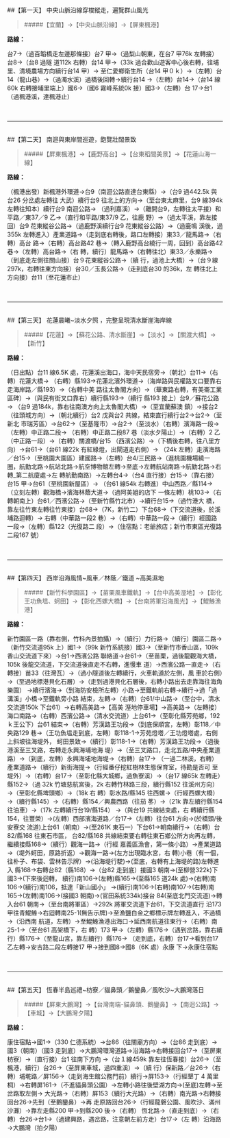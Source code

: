 ##【第一天】 中央山脈沿線穿梭縱走，遍覽群山風光

>#####【宜蘭】→【中央山脈沿線】→【屏東楓港】

**路線：**

台7→（過百韜橋走左邊那條接）台7 甲→（過梨山朝東，在台7 甲76k 左轉接）台8→（台8 過隧
道112k 右轉）台14 甲→（33k 過合歡山遊客中心後右轉，往埔里、清境農場方向續行台14 甲）→
至仁愛鄉衛生所（台14 甲０ｋ）→（左轉）台14（龍山巷）→（過濁水溪）過橋後回轉→續行台14
→（左轉）台14→（台14 線60k 右轉接埔里端上）國6→（國6 霧峰系統0k 接）國3→（左轉）台
17→台1（過楓港溪，達楓港止）
</br>
</br>
</br>


***


</br>
##【第二天】 南迴與東岸間巡遊，飽覽壯闊景致

>#####【屏東楓港】→【鹿野高台】→【台東稻間美景】→【花蓮山海一線】

**路線：**

（楓港出發）新楓港外環道→台9（南迴公路直達台東縣）→（台9 過442.5k 與台26 分岔處左轉往
大武）續行台9 往北上的方向→（至台東太麻里，台9 線394k 左轉往知本）續行台9 南迴公路→
（過利嘉溪）→（離開台9，左轉往太平接）和平路／東37／9 乙→（直行和平路/東37/9 乙，往鹿
野）→（過太平溪，靠左接回）台9 花東縱谷公路→（過鹿野溪續行台9 花東縱谷公路）→（過鹿鳴
溪後，過355k 左轉進入）產業道路→（走到底右轉後，路口左轉接）東33／龍馬路→（右轉）高台
路→（右轉）高台路42 巷→（轉入鹿野高台繞行一周，回到）高台路42 巷→（左轉）高台路→（右
轉，續行）龍馬路→（右轉往北）東33／永樂路→（到底走左側往關山接）台９花東縱谷公路→（續
行，過池上大橋）→（台９線297k，右轉往東方向接）台30／玉長公路→（走到底台30 的36k，左
轉往北上方向接）台11（至花蓮市止）
</br>
</br>
</br>


***


</br>
##【第三天】 花蓮晨曦~淡水夕照 ，完整呈現清水斷崖海岸線

>#####【花蓮】→【蘇花公路、清水斷崖】→【淡水】→【關渡大橋】→【新竹】

**路線：**

（日出點）台11 線6.5K 處，花蓮溪出海口，海中天民宿旁→（朝北）台11→（右轉）花蓮大橋→
（右轉）縣193→花蓮北濱外環道→（海岸路與民權路叉口要靠右走海岸路／縣193）→（右轉中美
路往太魯閣方向）→（華東路右轉，有美崙工業區碑）→（與民有街叉口靠右）續行縣193→（續行
縣193 接上）台9／蘇花公路→ （台9 過184k，靠右往南澳方向上太魯閣大橋）→（至宜蘭蘇澳
鎮）→接台2（往頭城方向）→（朝北續行）台2 戊與台2 共線，結束直行續行台2→台2→（至新北
市瑞芳區）→台62→（至基隆市）→台2→（至淡水）（右轉）濱海路一段→（左轉）中正路二段→
（右轉）中正路二段87 巷（淡水夕陽止）→（右轉）2 乙（中正路一段）→（右轉）關渡橋/台15
（西濱公路）→（下橋後右轉，往八里方向）→台61→（台61 線22k 有紅綠燈，出閘道走右側）→
（24k 左轉）走濱海路／台15→（至桃園大園區）建國路→（左轉）台4/三民路→（進桃園機場繞一
圈，航勤北路→航站北路→航空博物館左轉→至底→左轉航站南路→航勤北路→右轉_第二航廈處→左
轉航勤南路）→左轉台4→（台4 直行接）台15→（靠右接）台15 甲→台61（至桃園新屋區）→
（台61 線54k 右轉進）中山西路／縣114→（立刻左轉）觀海橋→濱海林蔭大道→（過阿美姐的店下
一條左轉）桃103→（右轉朝南上）台61／西濱公路→（至新竹縣竹北市）→續行台15→（過竹港大
橋，靠左往竹東左轉往竹東接）台68→（7K，新竹二）下台68→（下交流道後，於溪埔路迴轉）→
右轉（中華路一段2 巷）→（右轉）中華路一段→（續行）經國路一段→（左轉）縣122（光復路二
段）→（住宿點：老爺旅店；新竹市東區光復路二段167 號）
</br>
</br>
</br>


***


</br>
##【第四天】 西岸沿海風情~風車／林蔭／鐵道 ~高美濕地

>#####【新竹科學園區】→【苗栗風車鐵軌】→【台中高美溼地】→【彰化王功魚塭、蚵田】→【彰化西螺大橋】→【台南將軍沿海風光】→【鯤鯓漁港】

**路線：**

新竹園區一路（靠右側，竹科內景拍攝）→（續行）力行路→（續行）園區二路→（新竹交流道95k
上）國1→（99k 新竹系統接）國3→（至新竹市香山區，109k 香山交流道下來）→台1→西濱公路
聯絡道→台61→（至苗栗，過後龍觀海大橋，105k 後龍交流道，下交流道後直走不右轉，進慢車
道）→西濱公路一直走→（右轉接）苗33（往灣瓦）→（過小隧道後左轉續行，火車軌道於左側，風
車於右側）→（至過地標港貝化石層）→（走到過港貝化石層後，右轉小路出去走靠海往海角樂園）
→續行濱海→（到海防安檢所左轉）小路→至鐵軌前右轉→續行→過「過溝溪」小橋→至鐵軌旁小路
結束，左轉→（右轉）台61/中山路→（至台中，清水交流道150k 下台61）→右轉高美路→【高美
溼地停車場】→高美路→（左轉接）海口南路→（右轉）西濱公路→（清水交流道）上台61→（至彰化縣芳苑鄉，192ｋ王公下）台61 結束→（右轉）芳漢路王功段→（到底保順宮，左轉）彰118／中
央路129 巷→（王功魚塭走到底，左轉）彰118-1→芳苑燈塔／王功燈塔處，右側上斜坡往海堤外，
蚵田景致→（續行）彰118-1→（右轉）芳漢路王功段→（過後港溪至三叉路，右轉走永興海埔地海
堤）→（至三叉路口，走北五路/中央產業道路）→（到底，左轉）永興海埔地海堤→（右轉）台17→
（一過二林溪，右轉）產業道路→（續行）新街海提→（行經番仔挖紅樹林生態保育室，待勘是否可
至堤外）→（右轉）台17→（至彰化縣大城鄉，過魚寮溪）→（台17 線65k 左轉走）縣152→（過
32k 竹塘慈航宮後，2k 右轉竹林路三段，續行縣152 往溪州方向）→（至彰化縣埤頭鄉）→（18k 右
轉）彰水路/縣145 往西螺→（行經西螺大橋）→（續行縣145）→（右轉）縣154／興農西路（往茄
苳）→（21k 靠左續行縣154 往油車）→（17k 左轉續行台19/縣154） →（與台19 共線結束處，右
轉續行縣154，往豐榮）→(左轉）西部濱海道路／台17→（左轉）往台61 方向→(於橋頭/後安寮交
流道)上台61（朝南）→(至261K 東石一）下台61→朝南續行→（右轉）台82/縣168 往東石市區，
台82/縣168 共線結束要右轉往東石鄉公所方向再左轉，繼續接縣168→（續行）觀海一路→（行經
嘉義區漁會，第一條小路）→產業道路→（堤外蚵田，原路折返）→觀海一路→(左方出現臨水宮，右
轉)小巷（有一個，往朴子、布袋、雲林告示牌）→(沿海堤行駛)→(至底，右轉有上海堤的路)左轉進入
縣168→右轉台82（縣168）→（台82 走到底）接國3 朝南→(至柳營322k)下國3→(下來後迴轉，
續行)南106→(左轉)縣165→(至縣165 道24k 處)→(右轉)南106→(續行)南106，抵達「新山國小」
→(續行)南106→(右轉)南107→(右轉)南165→(左轉)南106→(接國3 朝南)→(官田系統334k)接台
84(至底北門交流道)→轉入台61 朝南→（至台南將軍區）→292k 將軍交流道下台61，下交流道直行
沿173 甲往青鯤鯓→右迴轉南25-1(無告示牌)→至漁鹽白金之鄉標示牌左轉進入，不過橋→（沿西南
航道，左轉）→至鯤鯓漁港出海口→延西南航道往東行→（右轉）南25-1→（至台61 高架橋下，右
轉）173 甲→（左轉）縣176→（遇到岔路，靠右續行）縣176→（至龍山宮，靠左續行）縣176→
（走到底，右轉）台17→看到台17 乙左轉→安吉路二段左轉接17 甲→接到國8→國8（6K 處）永康
下→永康住宿點
</br>
</br>
</br>


***


</br>
##【第五天】 恆春半島巡禮~枋寮／貓鼻頭／鵝鑾鼻／風吹沙~大鵬灣落日

>#####【屏東大鵬灣】→【台灣南端-貓鼻頭、鵝鑾鼻】→【南迴公路】→【車城】→【大鵬灣夕陽】

**路線：**

康住宿點→國1→（330 仁德系統）→台86（往關廟方向）→（台86 走到底）→國3（朝南）（國3
走到底）→大鵬灣環灣道路→沿海路→右轉接回台17→（至屏東枋寮）→（直行接）台1 往南下方向
→（台１線459k 靠左往恆春接）台26→（至楓港，續行）台26→（至屏東車城，過四重溪）→（續
行）保新路／台26→（右轉）埔墘路／屏156→（走到海生館公務門前）續行→屏153→（行經墾丁
4
萬里桐）→右轉屏161→（不進貓鼻頭公園）→左轉小路往後壁湖方向→(至底)左轉→至岔路取左側→
大光路→（右轉）屏153（續行大光路）→（右轉）南光路→右轉接回台26→先到（至鵝鑾鼻）→再
走原路回台26→（行經龍磐公園、風吹沙、滿州沙灘）→靠左走縣200 甲→到縣200 後→（右轉）
恆北路→（直走到底）→（右轉）台26→台1→（過建興路，遇岔路，注意朝左前方走）台17→（左
轉）沿海路→大鵬灣（拍夕陽）
</br>
</br>
</br>
